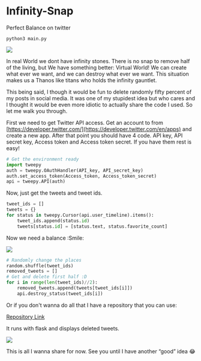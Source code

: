 # Infinity-Snap


Perfect Balance on twitter


```
python3 main.py

```


![](https://cdn-images-1.medium.com/max/1600/1*lZT_ycFG-r9-j0TYS7SUaQ.png)

In real World we dont have infinity stones. There is no snap to remove half of the living, but We have something better: Virtual World! We can create what ever we want, and we can destroy what ever we want. This situation makes us a Thanos like titans who holds the infinity gauntlet.

This being said, I though it would be fun to delete randomly fifty percent of my posts in social media. It was one of my stupidest idea but who cares and I thought it would be even more idiotic to actually share the code I used. So let me walk you through.

First we need to get Twitter API access. Get an account to from [https://developer.twitter.com/](https://developer.twitter.com/en/apps) and create a new app. After that point you should have 4 code. API key, API secret key, Access token and Access token secret. If you have them rest is easy!

```python
# Get the environment ready
import tweepy
auth = tweepy.OAuthHandler(API_key, API_secret_key)
auth.set_access_token(Access_token, Access_token_secret)
api = tweepy.API(auth)
```

Now, just get the tweets and tweet ids.

```python
tweet_ids = []
tweets = {}
for status in tweepy.Cursor(api.user_timeline).items():
    tweet_ids.append(status.id)
    tweets[status.id] = [status.text, status.favorite_count]
```

Now we need a balance :Smile:

![](https://cdn-images-1.medium.com/max/1600/1*VUx-0Ou4ZRr7x_8hrIoxPw.gif)

```python
# Randomly change the places
random.shuffle(tweet_ids)
removed_tweets = []
# Get and delete first half :D 
for i in range(len(tweet_ids)//2):
    removed_tweets.append(tweets[tweet_ids[i]])
    api.destroy_status(tweet_ids[i])
```



Or if you don't wanna do all that I have a repository that you can use:

[Repository Link](https://github.com/AhmetHamzaEmra/Infinity-Snap)

It runs with flask and displays deleted tweets.

![](https://cdn-images-1.medium.com/max/1600/1*p_vgdl_Fh-fl6KEJKMFkGQ.png)

This is all I wanna share for now. See you until I have another “good” idea 😂
